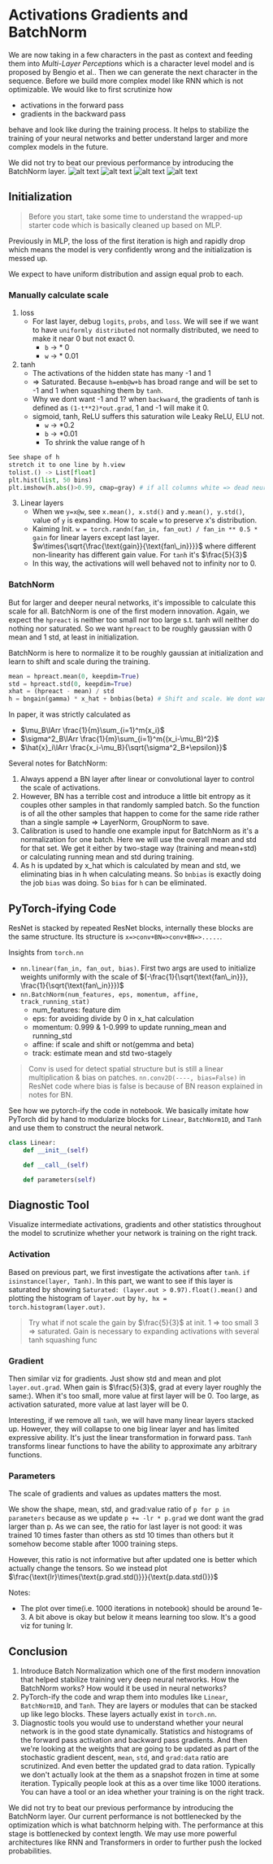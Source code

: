 # Activations Gradients and BatchNorm
We are now taking in a few characters in the past as context and feeding them into *Multi-Layer Perceptions* which is a character level model and is proposed by Bengio et al.. Then we can generate the next character in the sequence. Before we build more complex model like RNN which is not optimizable. We would like to first scrutinize how
* activations in the forward pass
* gradients in the backward pass

behave and look like during the training process. It helps to stabilize the training of your neural networks and better understand larger and more complex models in the future.

We did not try to beat our previous performance by introducing the BatchNorm layer.
![alt text](./figures/activation%20distribution.png)
![alt text](./figures/gradients%20distribution.png)
![alt text](./figures/weights%20distribution.png)
![alt text](./figures/updated%20grad_data%20ratio%20over%20time.png)


## Initialization
> Before you start, take some time to understand the wrapped-up starter code which is basically cleaned up based on MLP.

Previously in MLP, the loss of the first iteration is high and rapidly drop which means the model is very confidently wrong and the initialization is messed up.

We expect to have uniform distribution and assign equal prob to each.
### Manually calculate scale
1. loss
    * For last layer, debug `logits`, `probs`, and `loss`. We will see if we want to have `uniformly distributed` not normally distributed, we need to make it near 0 but not exact 0.
      * `b` -> * 0
      * `w` -> * 0.01
2. tanh
    * The activations of the hidden state has many -1 and 1
    *  => Saturated. Because `h=emb@w+b` has broad range and will be set to -1 and 1 when squashing them by `tanh`.
    *  Why we dont want -1 and 1? when `backward`, the gradients of tanh is defined as `(1-t**2)*out.grad`, 1 and -1 will make it 0.
    *  sigmoid, tanh, ReLU suffers this saturation wile Leaky ReLU, ELU not.
       *  `w` -> *0.2
       *  `b` -> *0.01
       *  To shrink the value range of h
```python
See shape of h
stretch it to one line by h.view
tolist.() -> List[float]
plt.hist(list, 50 bins)
plt.imshow(h.abs()>0.99, cmap=gray) # if all columns white => dead neuron, permanent brain damage
```
3. Linear layers
    * When we `y=x@w`, see `x.mean(), x.std()` and `y.mean(), y.std()`, value of `y` is expanding. How to scale `w` to preserve x's distribution.
    * Kaiming Init. `w = torch.randn(fan_in, fan_out) / fan_in ** 0.5 * gain` for linear layers except last layer. $w\times{\sqrt{\frac{\text{gain}}{\text{fan\_in}}}}$ where different non-linearity has different gain value. For `tanh` it's $\frac{5}{3}$
    * In this way, the activations will well behaved not to infinity nor to 0.
### BatchNorm
But for larger and deeper neural networks, it's impossible to calculate this scale for all. BatchNorm is one of the first modern innovation. Again, we expect the `hpreact` is neither too small nor too large s.t. tanh will neither do nothing nor saturated. So we want `hpreact` to be roughly gaussian with 0 mean and 1 std, at least in initialization. 

BatchNorm is here to normalize it to be roughly gaussian at initialization and learn to shift and scale during the training.
```python
mean = hpreact.mean(0, keepdim=True)
std = hpreact.std(0, keepdim=True)
xhat = (hpreact - mean) / std
h = bngain(gamma) * x_hat + bnbias(beta) # Shift and scale. We dont want always to be gaussian during training
```
In paper, it was strictly calculated as 
* $\mu_B\lArr \frac{1}{m}\sum_{i=1}^m{x_i}$
* $\sigma^2_B\lArr \frac{1}{m}\sum_{i=1}^m{(x_i-\mu_B)^2}$
* $\hat{x}_i\lArr \frac{x_i-\mu_B}{\sqrt{\sigma^2_B+\epsilon}}$


Several notes for BatchNorm:
1. Always append a BN layer after linear or convolutional layer to control the scale of activations.
2. However, BN has a terrible cost and introduce a little bit entropy as it couples other samples in that randomly sampled batch. So the function is of all the other samples that happen to come for the same ride rather than a single sample => LayerNorm, GroupNorm to save.
3. Calibration is used to handle one example input for BatchNorm as it's a normalization for one batch. Here we will use the overall mean and std for that set. We get it either by two-stage way (training and mean+std) or calculating running mean and std during training.
4. As h is updated by x_hat which is calculated by mean and std, we eliminating bias in h when calculating means. So `bnbias` is exactly doing the job `bias` was doing. So `bias` for `h` can be eliminated.

## PyTorch-ifying Code
ResNet is stacked by repeated ResNet blocks, internally these blocks are the same structure. Its structure is `x=>conv+BN=>conv+BN=>.....`.

Insights from `torch.nn`
* `nn.linear(fan_in, fan_out, bias)`. First two args are used to initialize weights uniformly with the scale of $(-\frac{1}{\sqrt{\text{fan\_in}}}, \frac{1}{\sqrt{\text{fan\_in}}})$
* `nn.BatchNorm(num_features, eps, momentum, affine, track_running_stat)`
  * num_features: feature dim
  * eps: for avoiding divide by 0 in x_hat calculation
  * momentum: 0.999 & 1-0.999 to update running_mean and running_std
  * affine: if scale and shift or not(gemma and beta)
  * track: estimate mean and std two-stagely
> Conv is used for detect spatial structure but is still a linear multiplication & bias on patches. `nn.conv2D(----, bias=False)` in ResNet code where bias is false is because of BN reason explained in notes for BN.

See how we pytorch-ify the code in notebook. We basically imitate how PyTorch did by hand to modularize blocks for `Linear`, `BatchNorm1D`, and `Tanh` and use them to construct the neural network.
```python
class Linear:
    def __init__(self)

    def __call__(self)

    def parameters(self)
```

## Diagnostic Tool
Visualize intermediate activations, gradients and other statistics throughout the model to scrutinize whether your network is training on the right track. 

### Activation
Based on previous part, we first investigate the activations after `tanh`. `if isinstance(layer, Tanh)`. In this part, we want to see if this layer is saturated by showing `Saturated: (layer.out > 0.97).float().mean()` and plotting the histogram of `layer.out` by `hy, hx = torch.histogram(layer.out)`.
> Try what if not scale the gain by $\frac{5}{3}$ at init. 1 => too small 3 => saturated. Gain is necessary to expanding activations with several tanh squashing func

### Gradient
Then similar viz for gradients. Just show std and mean and plot `layer.out.grad`. When gain is $\frac{5}{3}$, grad at every layer roughly the same:). When it's too small, more value at first layer will be 0. Too large, as activation saturated, more value at last layer will be 0.

Interesting, if we remove all `tanh`, we will have many linear layers stacked up. However, they will collapse to one big linear layer and has limited expressive ability. It's just the linear transformation in forward pass. `Tanh` transforms linear functions to have the ability to approximate any arbitrary functions.

### Parameters
The scale of gradients and values as updates matters the most.

We show the shape, mean, std, and grad:value ratio of `p for p in parameters` because as we update `p += -lr * p.grad` we dont want the grad larger than p. As we can see, the ratio for last layer is not good: it was trained 10 times faster than others as std 10 times than others but it somehow become stable after 1000 training steps.

However, this ratio is not informative but after updated one is better which actually change the tensors. So we instead plot $\frac{\text{lr}\times{\text{p.grad.std()}}}{\text{p.data.std()}}$

Notes:
* The plot over time(i.e. 1000 iterations in notebook) should be around 1e-3. A bit above is okay but below it means learning too slow. It's a good viz for tuning lr.

## Conclusion
1. Introduce Batch Normalization which one of the first modern innovation that helped stabilize training very deep neural networks. How the BatchNorm works? How would it be used in neural networks?
2. PyTorch-ify the code and wrap them into modules like `Linear`, `BatchNorm1D`, and `Tanh`. They are layers or modules that can be stacked up like lego blocks. These layers actually exist in `torch.nn`.
3. Diagnostic tools you would use to understand whether your neural network is in the good state dynamically. Statistics and histograms of the forward pass activation and backward pass gradients. And then we're looking at the weights that are going to be updated as part of the stochastic gradient descent, `mean`, `std`, and `grad:data` ratio are scrutinized. And even better the updated grad to data ration. Typically we don't actually look at the them as a snapshot frozen in time at some iteration. Typically people look at this as a over time like 1000 iterations. You can have a tool or an idea whether your training is on the right track.

We did not try to beat our previous performance by introducing the BatchNorm layer. Our current performance is not bottlenecked by the optimization which is what batchnorm helping with. The performance at this stage is bottlenecked by context length. We may use more powerful architectures like RNN and Transformers in order to further push the locked probabilities.
